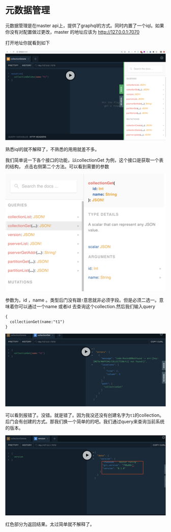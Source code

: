 # 元数据管理

元数据管理是在master api上，提供了graphql的方式。同时内置了一个iql。如果你没有对配置做过更改，master 的地址应该为 http://127.0.0.1:7070

打开地址你就看到如下

![image-20200715111140350](image/image-20200715111140350.png)



熟悉iql的就不解释了，不熟悉的用用就差不多。



我们简单说一下各个接口的功能，以collectionGet 为例，这个接口是获取一个表的结构， 点击右侧第二个方法。可以看到需要的参数

![image-20200715111454748](image/image-20200715111454748.png)



参数为，id ，name 。类型后门没有跟`!`意思就非必须字段。但是必须二选一。意味着你可以通过一个name 或者id 去查询这个collection.然后我们输入query

````
{
  collectionGet(name:"t1")
}
````





![image-20200715111749876](image/image-20200715111749876.png)





可以看到报错了。没错。就是错了。因为我没还没有创建名字为`t1`的collection。后门会有创建的方式。那我们换一个简单的的吧。我们通过query来查询当前系统的版本。

![image-20200715111932528](image/image-20200715111932528.png)



红色部分为返回结果。太过简单就不解释了。